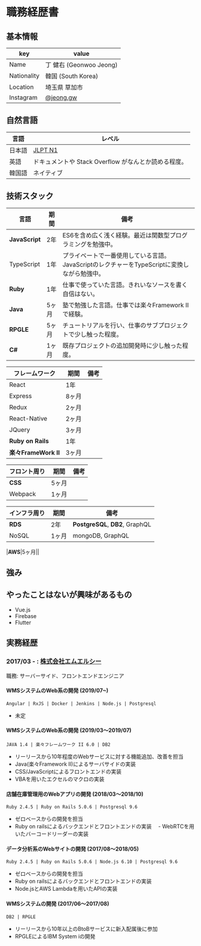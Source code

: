 # 職務経歴書

## 基本情報

|key|value|
|---|-----|
|Name|丁 健右 (Geonwoo Jeong)|
|Nationality|韓国 (South Korea)|
|Location|埼玉県 草加市|
|Instagram|[@jeong.gw](https://instagram.com/jeong.gw)|

## 自然言語
|言語|レベル|
|-----|-----|
|日本語|[JLPT N1](https://www.jlpt.jp/about/levelsummary.html)|
|英語|ドキュメントや Stack Overflow がなんとか読める程度。|
|韓国語|ネイティブ|

## 技術スタック
|言語|期間|備考|
|----|---|----|
|**JavaScript**|2年|ES6を含め広く浅く経験。最近は関数型プログラミングを勉強中。|
|TypeScript|1年|プライベートで一番使用している言語。JavaScriptのレクチャーをTypeScriptに変換しながら勉強中。|
|**Ruby**|1年|仕事で使っていた言語。きれいなソースを書く自信はない。|
|**Java**|5ヶ月|塾で勉強した言語。仕事では楽々Framework IIで経験。|
|**RPGLE**|5ヶ月|チュートリアルを行い、仕事のサブプロジェクトで少し触った程度。|
|**C#**|1ヶ月|既存プロジェクトの追加開発時に少し触った程度。|

|フレームワーク|期間|備考|
|----|---|----|
|React|1年||
|Express|8ヶ月||
|Redux|2ヶ月||
|React-Native|2ヶ月||
|JQuery|3ヶ月||
|**Ruby on Rails**|1年||
|**楽々FrameWork II**|3ヶ月||

|フロント周り	|期間|備考|
|----|---|----|
|**CSS**|5ヶ月||
|Webpack|1ヶ月||

|インフラ周り	|期間|備考|
|----|---|----|
|**RDS**|2年|**PostgreSQL**, **DB2**, GraphQL|
|NoSQL|1ヶ月|mongoDB, GraphQL|

|**AWS**|5ヶ月||

## 強み
  
## やったことはないが興味があるもの

  - Vue.js
  - Firebase
  - Flutter

## 実務経歴
  
### 2017/03 - : [株式会社エムエルシー](http://www.mizuiwa.co.jp/) 

職務: サーバーサイド、フロントエンドエンジニア

#### WMSシステムのWeb系の開発 (2019/07~)

  ```
  Angular | RxJS | Docker | Jenkins | Node.js | Postgresql
  ```
  - 未定

#### WMSシステムのWeb系の開発 (2019/03〜2019/07)
  
  ```
  JAVA 1.4 | 楽々フレームワーク II 6.0 | DB2
  ```

  - リーリースから10年程度のWebサービスに対する機能追加、改善を担当
  - Java(楽々Framework II)によるサーバサイドの実装
  - CSS/JavaScriptによるフロントエンドの実装
  - VBAを用いたエクセルのマクロの実装

#### 店舗在庫管理用のWebアプリの開発 (2018/03〜2018/10)

  ```
  Ruby 2.4.5 | Ruby on Rails 5.0.6 | Postgresql 9.6
  ```
  - ゼロベースからの開発を担当
  - Ruby on railsによるバックエンドとフロントエンドの実装
　- WebRTCを用いたバーコードリーダーの実装

#### データ分析系のWebサイトの開発 (2017/08〜2018/05)

  ```
  Ruby 2.4.5 | Ruby on Rails 5.0.6 | Node.js 6.10 | Postgresql 9.6
  ```
  - ゼロベースからの開発を担当
  - Ruby on railsによるバックエンドとフロントエンドの実装
  - Node.jsとAWS Lambdaを用いたAPIの実装

#### WMSシステムの開発 (2017/06〜2017/08)

  ```
  DB2 | RPGLE
  ```

  - リーリースから10年以上のBtoBサービスに新入配属後に参加
  - RPGLEによるIBM System iの開発
  

